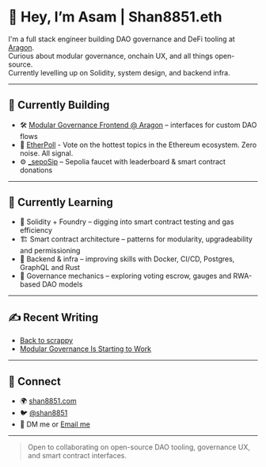 # 👋 Hey, I’m Asam | Shan8851.eth

I'm a full stack engineer building DAO governance and DeFi tooling at [Aragon](https://aragon.org).  
Curious about modular governance, onchain UX, and all things open-source.  
Currently levelling up on Solidity, system design, and backend infra.

---

## 🔨 Currently Building

- 🛠 [Modular Governance Frontend @ Aragon](https://app.aragon.org) – interfaces for custom DAO flows
- 🔮 [EtherPoll](https://ether-poll-app.vercel.app/) - Vote on the hottest topics in the Ethereum ecosystem. Zero noise. All signal.
- ⚙️ [_sepoSip](https://sepo-sip.vercel.app) – Sepolia faucet with leaderboard & smart contract donations  
---

## 🧠 Currently Learning

- 🧱 Solidity + Foundry – digging into smart contract testing and gas efficiency
- 🏗 Smart contract architecture – patterns for modularity, upgradeability and permissioning
- 🧰 Backend & infra – improving skills with Docker, CI/CD, Postgres, GraphQL and Rust
- 🧠 Governance mechanics – exploring voting escrow, gauges and RWA-based DAO models

---

## ✍️ Recent Writing

- [Back to scrappy](https://www.shan8851.com/blog/back-to-scrappy)
- [Modular Governance Is Starting to Work](https://shan8851.com/blog/modular-governance)

---

## 🔗 Connect

- 🌍 [shan8851.com](https://shan8851.com)
- 🐦 [@shan8851](https://x.com/shan8851)
- 💌 DM me or [Email me](mailto:asamshans456@gmail.com?subject=Let's%20Connect)

---

> Open to collaborating on open-source DAO tooling, governance UX, and smart contract interfaces.
